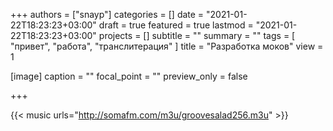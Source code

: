 +++
authors = ["snayp"]
categories = []
date = "2021-01-22T18:23:23+03:00"
draft = true
featured = true
lastmod = "2021-01-22T18:23:23+03:00"
projects = []
subtitle = ""
summary = ""
tags = [ "привет", "работа", "транслитерация" ]
title = "Разработка моков"
view = 1

[image]
  caption = ""
  focal_point = ""
  preview_only = false

+++

{{< music urls="http://somafm.com/m3u/groovesalad256.m3u" >}}